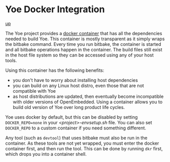 # Yoe Docker Integration

[up](README.md)

The Yoe project provides a [docker container](https://hub.docker.com/r/yoedistro/yoe-build/)
that has all the dependencies needed to build Yoe. This container is mostly transparent
as it simply wraps the bitbake command. Every time you run bitbake, the container is started
and all bitbake operations happen in the container. The build files still exist in the host
file system so they can be accessed using any of your host tools.

Using this container has the following
benefits:

- you don't have to worry about installing host dependencies
- you can build on any Linux host distro, even those that are not compatible with Yoe
- as host distributions are updated, then eventually become incompatible with older
  versions of OpenEmbedded. Using a container allows you to build old version of Yoe
  over long product life cycles.

Yoe uses docker by default, but this can be disabled by setting `DOCKER_REPO=none` in your
_\<project\>-envsetup.sh_ file. You can also set `DOCKER_REPO` to a custom container if
you need something different.

Any tool (such as `devtool`) that uses bitbake must also be run in the container. As these
tools are not yet wrapped, you must enter the docker container first, and then run the tool.
This can be done by running `dkr` first, which drops you into a container shell.
